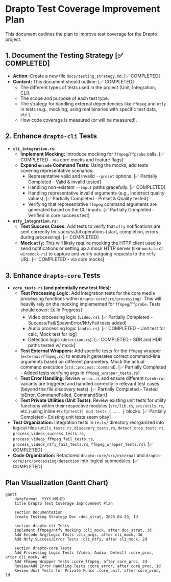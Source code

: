 # Drapto Test Coverage Improvement Plan

This document outlines the plan to improve test coverage for the Drapto project.

## 1. Document the Testing Strategy [✅ COMPLETED]

*   **Action:** Create a new file `docs/testing_strategy.md`. [✅ COMPLETED]
*   **Content:** This document should outline: [✅ COMPLETED]
    *   The different types of tests used in the project (Unit, Integration, CLI).
    *   The scope and purpose of each test type.
    *   The strategy for handling external dependencies like `ffmpeg` and `ntfy` in tests (e.g., mocking, using real binaries with specific test data, etc.).
    *   How code coverage is measured (or will be measured).

## 2. Enhance `drapto-cli` Tests

*   **`cli_integration.rs`:**
    *   **Implement Mocking:** Introduce mocking for `ffmpeg`/`ffprobe` calls. [✅ COMPLETED - via core mocks and feature flags]
    *   **Expand `encode` Command Tests:** Using the mocks, add tests covering representative scenarios:
        *   Representative valid and invalid `--preset` options. [✅ Partially Completed - Valid & Invalid tested]
        *   Handling non-existent `--input` paths gracefully. [✅ COMPLETED]
        *   Handling representative invalid arguments (e.g., incorrect quality values). [✅ Partially Completed - Preset & Quality tested]
        *   Verifying that representative `ffmpeg` command arguments are generated based on the CLI inputs. [✅ Partially Completed - Verified in core success test]
*   **`ntfy_integration.rs`:**
    *   **Test Success Cases:** Add tests to verify that `ntfy` notifications are sent correctly for *successful* operations (start, completion, errors during processing). [✅ COMPLETED]
    *   **Mock `ntfy`:** This will likely require mocking the HTTP client used to send notifications or setting up a mock HTTP server (like `mockito` or `wiremock-rs`) to capture and verify outgoing requests to the `ntfy` URL. [✅ COMPLETED - via core mocks]

## 3. Enhance `drapto-core` Tests

*   **`core_tests.rs` (and potentially new test files):**
    *   **Test Processing Logic:** Add integration tests for the core media processing functions within `drapto-core/src/processing/`. This will heavily rely on the mocking implemented for `ffmpeg`/`ffprobe`. Tests should cover: [⏳ In Progress]
        *   Video processing logic (`video.rs`). [✅ Partially Completed - Success/Fail/SpawnError/NtfyFail tests added]
        *   Audio processing logic (`audio.rs`). [✅ COMPLETED - Unit test for calc, Mock test for log]
        *   Detection logic (`detection.rs`). [✅ COMPLETED - SDR and HDR paths tested w/ mock]
    *   **Test External Wrappers:** Add specific tests for the `ffmpeg` wrapper (`external/ffmpeg.rs`) to ensure it generates correct command-line arguments based on different parameters. Mock the actual command execution (`std::process::Command`). [✅ Partially Completed - Added tests verifying args in `ffmpeg_wrapper_tests.rs`]
    *   **Test Error Handling:** Review `error.rs` and ensure different `CoreError` variants are triggered and handled correctly in relevant test cases (beyond the file discovery tests). [✅ Partially Completed - Tested IoError, CommandFailed, CommandStart]
    *   **Test Private Utilities (Unit Tests):** Review existing unit tests for utility functions within their respective modules (`src/lib.rs`, `src/utils.rs`, etc.) using inline `#[cfg(test)] mod tests { ... }` blocks. [✅ Partially Completed - Existing unit tests seem okay]
*   **Test Organization:** Integration tests in `tests/` directory reorganized into logical files (`utils_tests.rs`, `discovery_tests.rs`, `detect_crop_tests.rs`, `process_videos_success_tests.rs`, `process_videos_ffmpeg_fail_tests.rs`, `process_videos_ntfy_fail_tests.rs`, `ffmpeg_wrapper_tests.rs`). [✅ COMPLETED]
*   **Code Organization:** Refactored `drapto-core/src/external` and `drapto-core/src/processing/detection` into logical submodules. [✅ COMPLETED]

## Plan Visualization (Gantt Chart)

```mermaid
gantt
    dateFormat  YYYY-MM-DD
    title Drapto Test Coverage Improvement Plan

    section Documentation
    Create Testing Strategy Doc :doc_strat, 2025-04-29, 1d

    section drapto-cli Tests
    Implement ffmpeg/ntfy Mocking :cli_mock, after doc_strat, 3d
    Add Encode Arg/Logic Tests :cli_args, after cli_mock, 3d
    Add Ntfy Success/Error Tests :cli_ntfy, after cli_mock, 2d

    section drapto-core Tests
    Add Processing Logic Tests (Video, Audio, Detect) :core_proc, after cli_mock, 4d
    Add FFmpeg Wrapper Tests :core_ffmpeg, after core_proc, 2d
    Review/Add Error Handling Tests :core_error, after core_proc, 1d
    Review Unit Tests for Private Funcs :core_unit, after core_proc, 1d
